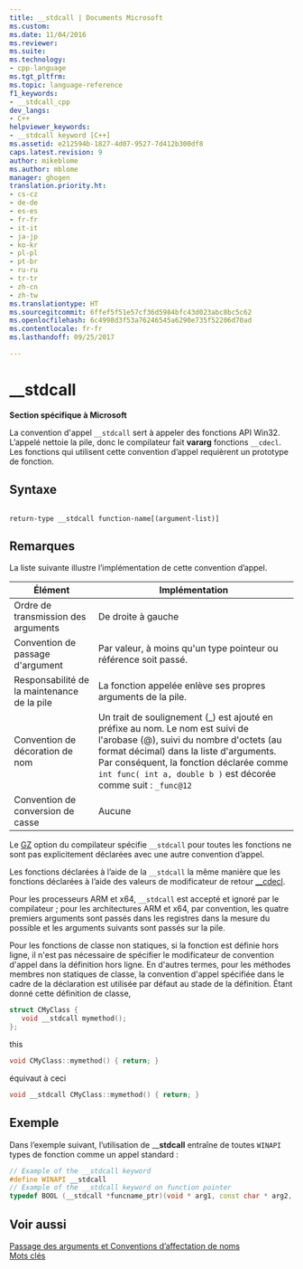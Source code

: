 ```yaml
---
title: __stdcall | Documents Microsoft
ms.custom: 
ms.date: 11/04/2016
ms.reviewer: 
ms.suite: 
ms.technology:
- cpp-language
ms.tgt_pltfrm: 
ms.topic: language-reference
f1_keywords:
- __stdcall_cpp
dev_langs:
- C++
helpviewer_keywords:
- __stdcall keyword [C++]
ms.assetid: e212594b-1827-4d07-9527-7d412b300df8
caps.latest.revision: 9
author: mikeblome
ms.author: mblome
manager: ghogen
translation.priority.ht:
- cs-cz
- de-de
- es-es
- fr-fr
- it-it
- ja-jp
- ko-kr
- pl-pl
- pt-br
- ru-ru
- tr-tr
- zh-cn
- zh-tw
ms.translationtype: HT
ms.sourcegitcommit: 6ffef5f51e57cf36d5984bfc43d023abc8bc5c62
ms.openlocfilehash: 6c4998d3f53a76246545a6290e735f52206d70ad
ms.contentlocale: fr-fr
ms.lasthandoff: 09/25/2017

---
```

# <a name="stdcall"></a>__stdcall
**Section spécifique à Microsoft**  
  
 La convention d'appel `__stdcall` sert à appeler des fonctions API Win32. L’appelé nettoie la pile, donc le compilateur fait **vararg** fonctions `__cdecl`. Les fonctions qui utilisent cette convention d’appel requièrent un prototype de fonction.  
  
## <a name="syntax"></a>Syntaxe  
  
```  
  
return-type __stdcall function-name[(argument-list)]  
```  
  
## <a name="remarks"></a>Remarques  
 La liste suivante illustre l’implémentation de cette convention d’appel.  
  
|Élément|Implémentation|  
|-------------|--------------------|  
|Ordre de transmission des arguments|De droite à gauche|  
|Convention de passage d'argument|Par valeur, à moins qu'un type pointeur ou référence soit passé.|  
|Responsabilité de la maintenance de la pile|La fonction appelée enlève ses propres arguments de la pile.|  
|Convention de décoration de nom|Un trait de soulignement (_) est ajouté en préfixe au nom. Le nom est suivi de l'arobase (@), suivi du nombre d'octets (au format décimal) dans la liste d'arguments. Par conséquent, la fonction déclarée comme `int func( int a, double b )` est décorée comme suit : `_func@12`|  
|Convention de conversion de casse|Aucune|  
  
 Le [GZ](../build/reference/gd-gr-gv-gz-calling-convention.md) option du compilateur spécifie `__stdcall` pour toutes les fonctions ne sont pas explicitement déclarées avec une autre convention d’appel.  
  
 Les fonctions déclarées à l’aide de la `__stdcall` la même manière que les fonctions déclarées à l’aide des valeurs de modificateur de retour [__cdecl](../cpp/cdecl.md).  
  
 Pour les processeurs ARM et x64, `__stdcall` est accepté et ignoré par le compilateur ; pour les architectures ARM et x64, par convention, les quatre premiers arguments sont passés dans les registres dans la mesure du possible et les arguments suivants sont passés sur la pile.  
  
 Pour les fonctions de classe non statiques, si la fonction est définie hors ligne, il n'est pas nécessaire de spécifier le modificateur de convention d'appel dans la définition hors ligne. En d'autres termes, pour les méthodes membres non statiques de classe, la convention d'appel spécifiée dans le cadre de la déclaration est utilisée par défaut au stade de la définition. Étant donné cette définition de classe,  
  
```cpp  
struct CMyClass {  
   void __stdcall mymethod();  
};  
```  
  
 this  
  
```cpp  
void CMyClass::mymethod() { return; }  
```  
  
 équivaut à ceci  
  
```cpp  
void __stdcall CMyClass::mymethod() { return; }  
```  
  
## <a name="example"></a>Exemple  
 Dans l’exemple suivant, l’utilisation de __**stdcall** entraîne de toutes `WINAPI` types de fonction comme un appel standard :  
  
```cpp  
// Example of the __stdcall keyword  
#define WINAPI __stdcall  
// Example of the __stdcall keyword on function pointer  
typedef BOOL (__stdcall *funcname_ptr)(void * arg1, const char * arg2, DWORD flags, ...);  
```  
  
## <a name="see-also"></a>Voir aussi  
 [Passage des arguments et Conventions d’affectation de noms](../cpp/argument-passing-and-naming-conventions.md)   
 [Mots clés](../cpp/keywords-cpp.md)
